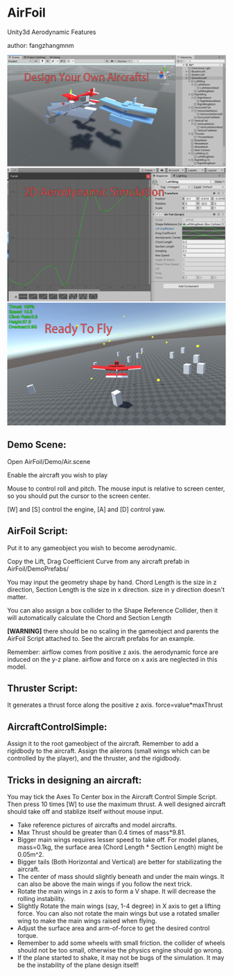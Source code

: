 # AirFoil

Unity3d Aerodynamic Features

author: fangzhangmnm

![alt text](1.png)
![alt text](2.png)
![alt text](3.png)

## Demo Scene:

Open AirFoil/Demo/Air.scene

Enable the aircraft you wish to play

Mouse to control roll and pitch. The mouse input is relative to screen center, so you should put the cursor to the screen center.

[W] and [S] control the engine, [A] and [D] control yaw.

## AirFoil Script:

Put it to any gameobject you wish to become aerodynamic.

Copy the Lift, Drag Coefficient Curve from any aircraft prefab in AirFoil/DemoPrefabs/

You may input the geometry shape by hand. Chord Length is the size in z direction, Section Length is the size in x direction. size in y direction doesn't matter.

You can also assign a box collider to the Shape Reference Collider, then it will automatically calculate the Chord and Section Length

**[WARNING]** there should be no scaling in the gameobject and parents the AirFoil Script attached to. See the aircraft prefabs for an example. 

Remember: airflow comes from positive z axis. the aerodynamic force are induced on the y-z plane. airflow and force on x axis are neglected in this model.

## Thruster Script:

It generates a thrust force along the positive z axis. force=value*maxThrust
	
## AircraftControlSimple:

Assign it to the root gameobject of the aircraft. Remember to add a rigidbody to the aircraft. Assign the ailerons (small wings which can be controlled by the player), and the thruster, and the rigidbody.

## Tricks in designing an aircraft:

You may tick the Axes To Center box in the Aircraft Control Simple Script. Then press 10 times [W] to use the maximum thrust. A well designed aircraft should take off and stablize itself without mouse input.
	
- Take reference pictures of aircrafts and model aircrafts.
- Max Thrust should be greater than 0.4 times of mass*9.81.
- Bigger main wings requires lesser speed to take off. For model planes, mass=0.1kg, the surface area (Chord Length * Section Length) might be 0.05m^2.
- Bigger tails (Both Horizontal and Vertical) are better for stabilizating the aircraft.
- The center of mass should slightly beneath and under the main wings. It can also be above the main wings if you follow the next trick.
- Rotate the main wings in z axis to form a V shape. It will decrease the rolling instability.
- Slightly Rotate the main wings (say, 1-4 degree) in X axis to get a lifting force. You can also not rotate the main wings but use a rotated smaller wing to make the main wings raised when flying. 
- Adjust the surface area and arm-of-force to get the desired control torque.
- Remember to add some wheels with small friction. the collider of wheels should not be too small, otherwise the physics engine should go wrong.
- If the plane started to shake, it may not be bugs of the simulation. It may be the instability of the plane design itself!

